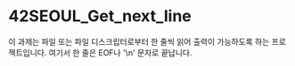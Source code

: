 # 42SEOUL_Get_next_line

이 과제는 파일 또는 파일 디스크립터로부터 한 줄씩 읽어 출력이 가능하도록 하는 프로젝트입니다. 여기서 한 줄은 EOF나 '\n' 문자로 끝납니다.
